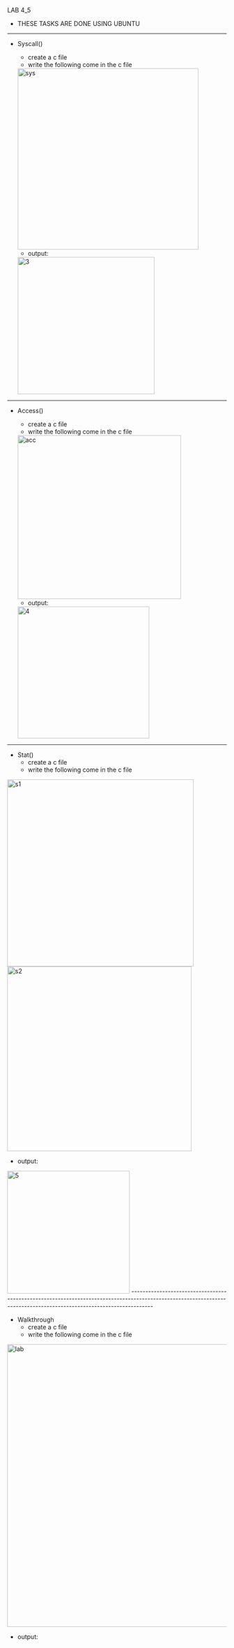 LAB 4_5
- THESE TASKS ARE DONE USING UBUNTU
-----------------------------------------------------------------------------------------------------------------------------------------------------------------------

- Syscall()
   - create a c file
   - write the following come in the c file
  
  <img width="415" alt="sys" src="https://user-images.githubusercontent.com/117267277/203561519-9249e135-cf64-4f0e-b569-9c59d28c03c0.PNG">

   - output: 
   
   <img width="314" alt="3" src="https://user-images.githubusercontent.com/117267277/203561760-c491d4a5-20fa-464d-b0ab-e3502c02435e.PNG">

-----------------------------------------------------------------------------------------------------------------------------------------------------------------------
- Access()
   - create a c file
   - write the following come in the c file
   
   <img width="375" alt="acc" src="https://user-images.githubusercontent.com/117267277/203562322-1701ba02-53d0-4bb6-a992-9db50e0f8476.PNG">

   - output: 
   <img width="302" alt="4" src="https://user-images.githubusercontent.com/117267277/203562506-d760b82d-ca87-4516-9ef0-aa6ac5e9158d.PNG">

-----------------------------------------------------------------------------------------------------------------------------------------------------------------------
- Stat()
   - create a c file
   - write the following come in the c file
<img width="428" alt="s1" src="https://user-images.githubusercontent.com/117267277/203562760-e31f3825-8fb2-4b8c-8fc4-bb6800a0d072.PNG">
<img width="423" alt="s2" src="https://user-images.githubusercontent.com/117267277/203562776-98f24b96-bbd1-466b-9433-6fa11b48e6bc.PNG">

   - output: 
   <img width="281" alt="5" src="https://user-images.githubusercontent.com/117267277/203563000-0003222e-f969-495e-b07f-83d19b9dbbb1.PNG">
--------------------------------------------------------------------------------------------------------------------------------------------------------------------

- Walkthrough
   - create a c file
   - write the following come in the c file

<img width="647" alt="lab" src="https://user-images.githubusercontent.com/117267277/203563761-90e978fb-df13-4860-8525-4ba742957d5b.PNG">

 - output: 




